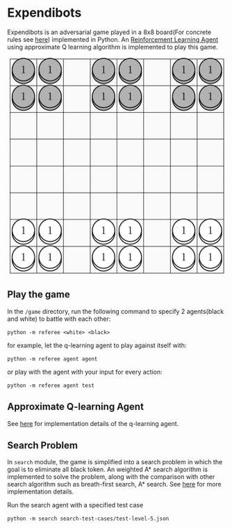 # Expendibots
Expendibots is an adversarial game played in a 8x8 board(For concrete rules see [here](game/game-rule.md)) implemented in Python.
An [Reinforcement Learning Agent](game/agent) using approximate Q learning algorithm is implemented to play this game.

![board](game/img/rule-1.png)

## Play the game
In the `/game` directory, run the following command to specify 2 agents(black and white) to battle with each other:
```
python -m referee <white> <black>
```
for example, let the q-learning agent to play against itself with:
```
python -m referee agent agent
```
or play with the agent with your input for every action:
```
python -m referee agent test
```

## Approximate Q-learning Agent
See [here](game/readme.md) for implementation details of the q-learning agent.

## Search Problem
In `search` module, the game is simplified into a search problem in which the goal is to eliminate all black token. An
weighted A* search algorithm is implemented to solve the problem, along with the comparison with other search algorithm
such as breath-first search, A* search. See [here](search/readme.md) for more implementation details.

Run the search agent with a specified test case
```
python -m search search-test-cases/test-level-5.json
```
